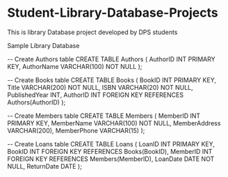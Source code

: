 # Student-Library-Database-Projects
This is library Database project developed by DPS students

Sample Library Database 

-- Create Authors table
CREATE TABLE Authors (
    AuthorID INT PRIMARY KEY,
    AuthorName VARCHAR(100) NOT NULL
);

-- Create Books table
CREATE TABLE Books (
    BookID INT PRIMARY KEY,
    Title VARCHAR(200) NOT NULL,
    ISBN VARCHAR(20) NOT NULL,
    PublishedYear INT,
    AuthorID INT FOREIGN KEY REFERENCES Authors(AuthorID)
);

-- Create Members table
CREATE TABLE Members (
    MemberID INT PRIMARY KEY,
    MemberName VARCHAR(100) NOT NULL,
    MemberAddress VARCHAR(200),
    MemberPhone VARCHAR(15)
);

-- Create Loans table
CREATE TABLE Loans (
    LoanID INT PRIMARY KEY,
    BookID INT FOREIGN KEY REFERENCES Books(BookID),
    MemberID INT FOREIGN KEY REFERENCES Members(MemberID),
    LoanDate DATE NOT NULL,
    ReturnDate DATE
);
